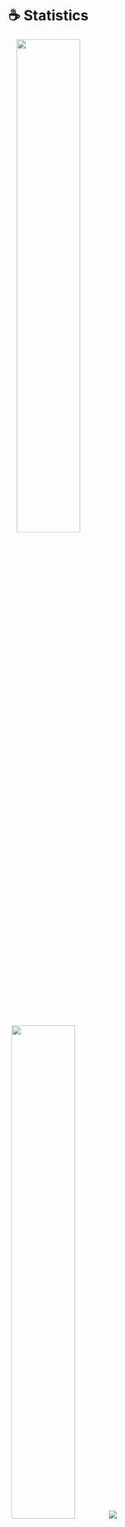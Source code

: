 <h1 align="center">☕ Statistics</h1>

<p align="center">
  <img height="50%" width="auto" src="https://github-readme-stats.vercel.app/api?username=Pbarter06&show_icons=true&count_private=true&hide_border=true&hide=issues,contribs&bg_color=00000000&title_color=4CAF50&icon_color=4CAF50&text_color=4CAF50">
  <img height="50%" width="auto" src="https://github-readme-stats.vercel.app/api/top-langs/?username=Pbarter06&layout=compact&hide_border=true&bg_color=00000000&title_color=4CAF50&text_color=4CAF50&langs_count=6&hide=jupyter%20notebook,tex,css,php">
  <img src="https://github-readme-streak-stats.herokuapp.com?user=Pbarter06&hide_border=true&background=FFFFFF00&ring=4CAF50&fire=4CAF50&currStreakLabel=4CAF50">
</p>

<h2 align="center">🌱 My Skills</h2>


<h4 align="center">Programming languages and HTML</h4>
<p align="center">
  <a href="https://skillicons.dev">
    <img src="https://skillicons.dev/icons?i=java,cpp,javascript,html,css" />
  </a>
</p>

<h4 align="center">Frameworks and Libraries</h4>
<p align="center">
  <a href="https://skillicons.dev">
    <img src="https://skillicons.dev/icons?i=express,nestjs" />
  </a>
</p>

<h4 align="center">Software</h4>
<p align="center">
  <a href="https://skillicons.dev">
    <img src="https://skillicons.dev/icons?i=vscode,git,notion,figma" />
  </a>
</p>

<h4 align="center">☁ Cloud and Providers</h4>
<p align="center">
  <a href="https://skillicons.dev">
    <img src="https://skillicons.dev/icons?i=vercel,mysql" />
  </a>
</p>


<br/>
